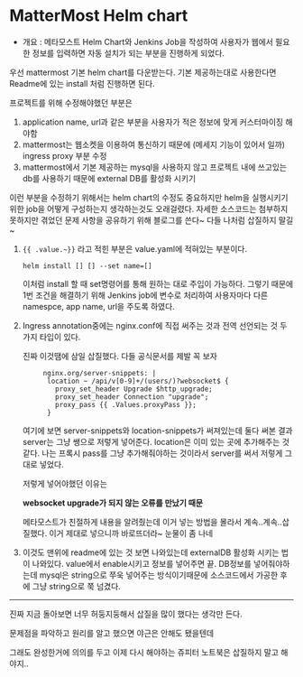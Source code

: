 # MatterMost Helm chart 

- 개요 : 메타모스트 Helm Chart와 Jenkins Job을 작성하여 사용자가 웹에서 필요한 정보를 입력하면 자동 설치가 되는 부분을 진행하게 되었다.



[메타모스트 helm chart ]: https://github.com/helm/charts/tree/master/stable/mattermost-team-edition

우선 mattermost 기본 helm chart를 다운받는다. 기본 제공하는대로 사용한다면 Readme에 있는 install 처럼 진행하면 된다.



프로젝트를 위해 수정해야했던 부분은 

1. application name, url과 같은 부분을 사용자가 적은 정보에 맞게 커스터마이징 해야함
2. mattermost는 웹소켓을 이용하여 통신하기 때문에 (메세지 기능이 있어서 일까) ingress proxy 부분 수정
3. mattermost에서 기본 제공하는 mysql을 사용하지 않고 프로젝트 내에 쓰고있는 db를 사용하기 때문에 external DB를 활성화 시키기



이런 부분을 수정하기 위해서는 helm chart의 수정도 중요하지만 helm을 실행시키기 위한 job을 어떻게 구성하는지 생각하는것도 오래걸렸다. 자세한 소스코드는 첨부하지 못하지만 겪었던 문제 사항을 공유하기 위해 블로그를 쓴다~ 다들 나처럼 삽질하지 말길~



1. ```{{ .value.~}}``` 라고 적힌 부분은 value.yaml에 적혀있는 부분이다. 

   ``` 
   helm install [] [] --set name=[]
   ```

   이처럼 install 할 때 set명령어를 통해 원하는 대로 주입이 가능하다. 그렇기 때문에 1번 조건을 해결하기 위해 Jenkins job에 변수로 처리하여 사용자마다 다른 namespce, app name, url을 주도록 하였다.

2. Ingress annotation중에는 nginx.conf에 직접 써주는 것과 전역 선언되는 것 두가지 타입이 있다.

   진짜 이것땜에 삼일 삽질했다. 다들 공식문서를 제발 꼭 보자

   ```shell
   		nginx.org/server-snippets: |
         location ~ /api/v[0-9]+/(users/)?websocket$ {
           proxy_set_header Upgrade $http_upgrade;
           proxy_set_header Connection "upgrade";
           proxy_pass {{ .Values.proxyPass }};
         }
   ```

   

   [nginx 관련 helm 문법]: https://docs.nginx.com/nginx-ingress-controller/configuration/ingress-resources/advanced-configuration-with-annotations/

   여기에 보면 server-snippets와 location-snippets가 써져있는데 둘다 써본 결과 server는 그냥 쌩으로 저렇게 넣어준다. location은 이미 있는 곳에 추가해주는 것 같다. 나는 프록시 pass를 그냥 추가해줘야하는 것이라서 server를 써서 저렇게 그대로 넣었다. 

   저렇게 넣어야했던 이유는

   **websocket upgrade가 되지 않는 오류를 만났기 때문**

   [Proxy pass 추가 내용]: https://docs.mattermost.com/install/config-proxy-nginx.html

   메타모스트가 친절하게 내용을 알려줬는데 이거 넣는 방법을 몰라서 계속..계속..삽질했다. 이거 제대로 넣으니까 바로뜨더라~ 눈물이 좀 나네

   

3. 이것도 맨위에 readme에 있는 것 보면 나와있는데 externalDB 활성화 시키는 법이 나와있다. value에서 enable시키고 정보를 넣어주면 끝. DB정보를 넣어줘야하는데 mysql은 string으로 쭈욱 넣어주는 방식이기때문에 소스코드에서 가공한 후에 그냥 string으로 쭉 넘겼다. 





------



진짜 지금 돌아보면 너무 허둥지둥해서 삽질을 많이 했다는 생각만 든다. 

문제점을 파악하고 원리를 알고 했으면 야근은 안해도 됐을텐데

그래도 완성한거에 의의를 두고 이제 다시 해야하는 쥬피터 노트북은 삽질하지 말고 해야지..





